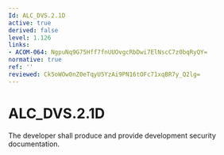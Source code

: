 ```yaml
---
Id: ALC_DVS.2.1D
active: true
derived: false
level: 1.126
links:
- ACOM-064: NgpuNq9G75Hff7fnUUOvgcRbDwi7ElNscC7z0bqRyQY=
normative: true
ref: ''
reviewed: Ck5oWOw0nZ0eTqyU5YzAi9PN16tOFc71xqBR7y_Q2lg=
---
```


# ALC_DVS.2.1D

The developer shall produce and provide development security documentation.